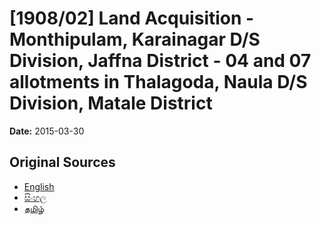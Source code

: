 # [1908/02] Land Acquisition - Monthipulam, Karainagar D/S Division, Jaffna District - 04 and 07 allotments in Thalagoda, Naula D/S Division, Matale District

**Date:** 2015-03-30

## Original Sources

- [English](https://documents.gov.lk/view/extra-gazettes/2015/3/1908-02_E.pdf)
- [සිංහල](https://documents.gov.lk/view/extra-gazettes/2015/3/1908-02_S.pdf)
- [தமிழ்](https://documents.gov.lk/view/extra-gazettes/2015/3/1908-02_T.pdf)
